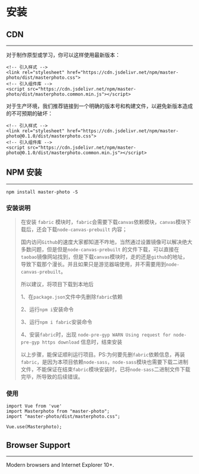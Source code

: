 # 安装


## CDN
------
对于制作原型或学习，你可以这样使用最新版本：	
```
<!-- 引入样式 -->
<link rel="stylesheet" href="https://cdn.jsdelivr.net/npm/master-photo/dist/masterphoto.css">
<!-- 引入组件库 -->
<script src="https://cdn.jsdelivr.net/npm/master-photo/dist/masterphoto.common.min.js"></script>
```	

对于生产环境，我们推荐链接到一个明确的版本号和构建文件，以避免新版本造成的不可预期的破坏：
```
<!-- 引入样式 -->
<link rel="stylesheet" href="https://cdn.jsdelivr.net/npm/master-photo@0.1.0/dist/masterphoto.css">
<!-- 引入组件库 -->
<script src="https://cdn.jsdelivr.net/npm/master-photo@0.1.0/dist/masterphoto.common.min.js"></script>
```	



## NPM 安装
------
```
npm install master-photo -S
```

### 安装说明

> 在安装 `fabric` 模块时，`fabric`会需要下载`canvas`依赖模块，`canvas`模块下载后，还会下载`node-canvas-prebuilt` 内容；
>
> 国内访问`Github`的速度大家都知道不咋地，当然通过设置镜像可以解决绝大多数问题，但是但是`node-canvas-prebuilt` 的文件下载，可以直接在`taobao`镜像网站找到，但是下载`canvas`模块时，走的还是`github`的地址，导致下载那个漫长。并且如果只是游览器端使用，并不需要用到`node-canvas-prebuilt`。
>
> 所以建议，将项目下载到本地后
>
> 1、在`package.json`文件中先删除`fabric`依赖
>
> 2、运行`npm i`安装命令
>
> 3、运行`npm i fabric`安装命令
>
> 4、安装`fabric`时，出现 `node-pre-gyp WARN Using request for node-pre-gyp https download` 信息时，结束安装
>
> 以上步骤，能保证顺利运行项目。PS:为何要先删`fabric`依赖信息，再装`fabric`，是因为本项目依赖`node-sass`，`node-sass`模块也需要下载二进制文件，不能保证在结束`fabric`模块安装时，已将`node-sass`二进制文件下载完毕，所导致的后续错误。

### 使用
```
import Vue from 'vue'
import Masterphoto from "master-photo";
import "master-photo/dist/masterphoto.css";

Vue.use(Masterphoto);
```



## Browser Support
------
Modern browsers and Internet Explorer 10+.


